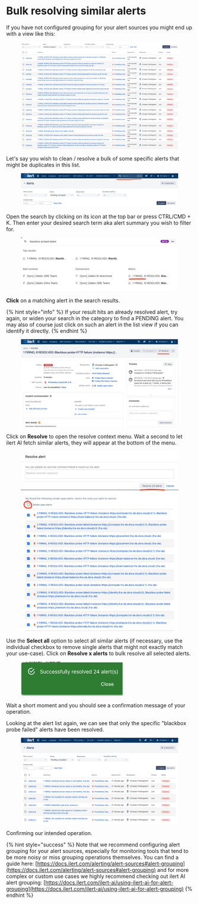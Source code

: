 # Bulk resolving similar alerts

If you have not configured grouping for your alert sources you might end up with a view like this:

<figure><img src="../../.gitbook/assets/image (257).png" alt=""><figcaption></figcaption></figure>

Let's say you wish to clean / resolve a bulk of some specific alerts that might be duplicates in this list.

<figure><img src="../../.gitbook/assets/image (258).png" alt=""><figcaption></figcaption></figure>

Open the search by clicking on its icon at the top bar or press CTRL/CMD + K. Then enter your desired search term aka alert summary you wish to filter for.

<figure><img src="../../.gitbook/assets/image (259).png" alt=""><figcaption></figcaption></figure>

**Click** on a matching alert in the search results.

{% hint style="info" %}
If your result hits an already resolved alert, try again, or widen your search in the category to find a PENDING alert. You may also of course just click on such an alert in the list view if you can identify it directly.
{% endhint %}

<figure><img src="../../.gitbook/assets/image (260).png" alt=""><figcaption></figcaption></figure>

Click on **Resolve** to open the resolve context menu. Wait a second to let ilert AI fetch similar alerts, they will appear at the bottom of the menu.

<figure><img src="../../.gitbook/assets/image (261).png" alt=""><figcaption></figcaption></figure>

Use the **Select all** option to select all similar alerts (if necessary, use the individual checkbox to remove single alerts that might not exactly match your use-case). Click on **Resolve x alerts** to bulk resolve all selected alerts.

<figure><img src="../../.gitbook/assets/image (262).png" alt=""><figcaption></figcaption></figure>

Wait a short moment and you should see a confirmation message of your operation.

Looking at the alert list again, we can see that only the specific "blackbox probe failed" alerts have been resolved.

<figure><img src="../../.gitbook/assets/image (263).png" alt=""><figcaption></figcaption></figure>

Confirming our intended operation.



{% hint style="success" %}
Note that we recommend configuring alert grouping for your alert sources, especially for monitoring tools that tend to be more noisy or miss grouping operations themselves. You can find a guide here: [https://docs.ilert.com/alerting/alert-sources#alert-grouping](https://docs.ilert.com/alerting/alert-sources#alert-grouping) and for more complex or custom use cases we highly recommend checking out ilert AI alert grouping: [https://docs.ilert.com/ilert-ai/using-ilert-ai-for-alert-grouping](https://docs.ilert.com/ilert-ai/using-ilert-ai-for-alert-grouping)
{% endhint %}
